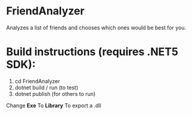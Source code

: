 # FriendAnalyzer
 Analyzes a list of friends and chooses which ones would be best for you.

# Build instructions (requires .NET5 SDK):
 1) cd FriendAnalyzer
 2) dotnet build / run (to test)
 3) dotnet publish (for others to run)

 Change <b><OutputType>Exe</OutputType></b>
 To <b><OutputType>Library</OutputType></b>
 To export a .dll
 
